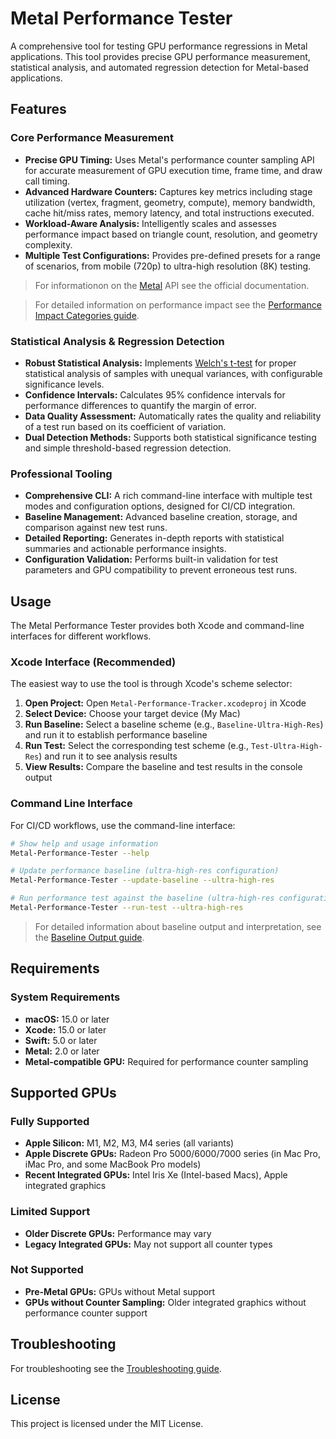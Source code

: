 # Metal Performance Tester

A comprehensive tool for testing GPU performance regressions in Metal applications. This tool provides precise GPU performance measurement, statistical analysis, and automated regression detection for Metal-based applications.

## Features

### Core Performance Measurement
- **Precise GPU Timing:** Uses Metal's performance counter sampling API for accurate measurement of GPU execution time, frame time, and draw call timing.
- **Advanced Hardware Counters:** Captures key metrics including stage utilization (vertex, fragment, geometry, compute), memory bandwidth, cache hit/miss rates, memory latency, and total instructions executed.
- **Workload-Aware Analysis:** Intelligently scales and assesses performance impact based on triangle count, resolution, and geometry complexity.
- **Multiple Test Configurations:** Provides pre-defined presets for a range of scenarios, from mobile (720p) to ultra-high resolution (8K) testing.

> For informationon on the [Metal](https://developer.apple.com/documentation/metal) API see the official documentation.

> For detailed information on performance impact see the [Performance Impact Categories guide](https://github.com/KelCodesStuff/Metal-Performance-Tracker/wiki/Performance-Impact-Categories).

### Statistical Analysis & Regression Detection
- **Robust Statistical Analysis:** Implements [Welch's t-test](https://en.wikipedia.org/wiki/Welch%27s_t-test) for proper statistical analysis of samples with unequal variances, with configurable significance levels.
- **Confidence Intervals:** Calculates 95% confidence intervals for performance differences to quantify the margin of error.
- **Data Quality Assessment:** Automatically rates the quality and reliability of a test run based on its coefficient of variation.
- **Dual Detection Methods:** Supports both statistical significance testing and simple threshold-based regression detection.

### Professional Tooling
- **Comprehensive CLI:** A rich command-line interface with multiple test modes and configuration options, designed for CI/CD integration.
- **Baseline Management:** Advanced baseline creation, storage, and comparison against new test runs.
- **Detailed Reporting:** Generates in-depth reports with statistical summaries and actionable performance insights.
- **Configuration Validation:** Performs built-in validation for test parameters and GPU compatibility to prevent erroneous test runs.

## Usage

The Metal Performance Tester provides both Xcode and command-line interfaces for different workflows.

### Xcode Interface (Recommended)

The easiest way to use the tool is through Xcode's scheme selector:

1. **Open Project:** Open `Metal-Performance-Tracker.xcodeproj` in Xcode
2. **Select Device:** Choose your target device (My Mac)
3. **Run Baseline:** Select a baseline scheme (e.g., `Baseline-Ultra-High-Res`) and run it to establish performance baseline
4. **Run Test:** Select the corresponding test scheme (e.g., `Test-Ultra-High-Res`) and run it to see analysis results
5. **View Results:** Compare the baseline and test results in the console output

### Command Line Interface

For CI/CD workflows, use the command-line interface:

```bash
# Show help and usage information
Metal-Performance-Tester --help

# Update performance baseline (ultra-high-res configuration)
Metal-Performance-Tester --update-baseline --ultra-high-res

# Run performance test against the baseline (ultra-high-res configuration)
Metal-Performance-Tester --run-test --ultra-high-res
```

> For detailed information about baseline output and interpretation, see the [Baseline Output guide](https://github.com/KelCodesStuff/Metal-Performance-Tracker/wiki/Baseline-Output).

## Requirements

### System Requirements
- **macOS:** 15.0 or later
- **Xcode:** 15.0 or later
- **Swift:** 5.0 or later
- **Metal:** 2.0 or later
- **Metal-compatible GPU:** Required for performance counter sampling

## Supported GPUs

### Fully Supported
- **Apple Silicon:** M1, M2, M3, M4 series (all variants)
- **Apple Discrete GPUs:** Radeon Pro 5000/6000/7000 series (in Mac Pro, iMac Pro, and some MacBook Pro models)
- **Recent Integrated GPUs:** Intel Iris Xe (Intel-based Macs), Apple integrated graphics

### Limited Support
- **Older Discrete GPUs:** Performance may vary
- **Legacy Integrated GPUs:** May not support all counter types

### Not Supported
- **Pre-Metal GPUs:** GPUs without Metal support
- **GPUs without Counter Sampling:** Older integrated graphics without performance counter support

## Troubleshooting
For troubleshooting see the [Troubleshooting guide](https://github.com/KelCodesStuff/Metal-Performance-Tracker/wiki/Troubleshooting).


## License

This project is licensed under the MIT License.
